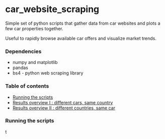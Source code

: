 # car_website_scraping

Simple set of python scripts that gather data from car websites and plots a few car properties together.

Useful to rapidly browse available car offers and visualize market trends.

### Dependencies

* numpy and matplotlib
* pandas
* bs4 - python web scraping library

### Table of contents
* [Running the scripts](#running-the-scripts)
* [Results overview I : different cars, same country](#results-overview-I--different-cars,-same-country)
* [Results overview II : different countries, same car](#results-overview-II--different-countries,-same-car)

### Running the scripts

t
